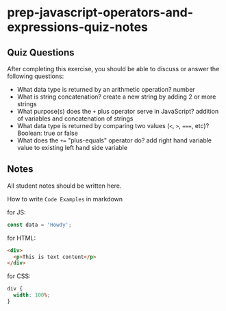 # prep-javascript-operators-and-expressions-quiz-notes

## Quiz Questions

After completing this exercise, you should be able to discuss or answer the following questions:

- What data type is returned by an arithmetic operation? number
- What is string concatenation? create a new string by adding 2 or more strings
- What purpose(s) does the `+` plus operator serve in JavaScript? addition of variables and concatenation of strings
- What data type is returned by comparing two values (`<`, `>`, `===`, etc)? Boolean: true or false
- What does the `+=` "plus-equals" operator do? add right hand variable value to existing left hand side variable

## Notes

All student notes should be written here.

How to write `Code Examples` in markdown

for JS:

```javascript
const data = 'Howdy';
```

for HTML:

```html
<div>
  <p>This is text content</p>
</div>
```

for CSS:

```css
div {
  width: 100%;
}
```
